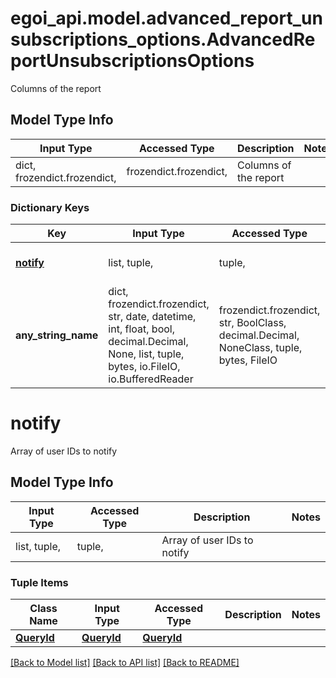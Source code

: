 # egoi_api.model.advanced_report_unsubscriptions_options.AdvancedReportUnsubscriptionsOptions

Columns of the report

## Model Type Info
Input Type | Accessed Type | Description | Notes
------------ | ------------- | ------------- | -------------
dict, frozendict.frozendict,  | frozendict.frozendict,  | Columns of the report | 

### Dictionary Keys
Key | Input Type | Accessed Type | Description | Notes
------------ | ------------- | ------------- | ------------- | -------------
**[notify](#notify)** | list, tuple,  | tuple,  | Array of user IDs to notify | [optional] 
**any_string_name** | dict, frozendict.frozendict, str, date, datetime, int, float, bool, decimal.Decimal, None, list, tuple, bytes, io.FileIO, io.BufferedReader | frozendict.frozendict, str, BoolClass, decimal.Decimal, NoneClass, tuple, bytes, FileIO | any string name can be used but the value must be the correct type | [optional]

# notify

Array of user IDs to notify

## Model Type Info
Input Type | Accessed Type | Description | Notes
------------ | ------------- | ------------- | -------------
list, tuple,  | tuple,  | Array of user IDs to notify | 

### Tuple Items
Class Name | Input Type | Accessed Type | Description | Notes
------------- | ------------- | ------------- | ------------- | -------------
[**QueryId**](QueryId.md) | [**QueryId**](QueryId.md) | [**QueryId**](QueryId.md) |  | 

[[Back to Model list]](../../README.md#documentation-for-models) [[Back to API list]](../../README.md#documentation-for-api-endpoints) [[Back to README]](../../README.md)

